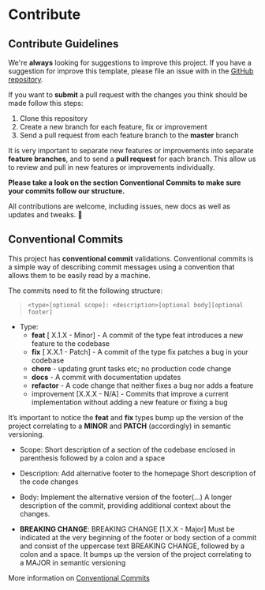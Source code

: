 # Contribute

## Contribute Guidelines

We're **always** looking for suggestions to improve this project. If you have a suggestion for improve this template, please file an issue with in the [GitHub repository](https://github.com/Pixelmatters/pixel-gatsby/issues).

If you want to **submit** a pull request with the changes you think should be made follow this steps:

1. Clone this repository
2. Create a new branch for each feature, fix or improvement
3. Send a pull request from each feature branch to the **master** branch

It is very important to separate new features or improvements into separate **feature branches**, and to send a **pull request** for each branch. This allow us to review and pull in new features or improvements individually.

**Please take a look on the section Conventional Commits to make sure your commits follow our structure.**

All contributions are welcome, including issues, new docs as well as updates and tweaks. 👾

## Conventional Commits

This project has **conventional commit** validations. Conventional commits is a simple way of describing commit messages using a convention that allows them to be easily read by a machine.

The commits need to fit the following structure:

> `<type>[optional scope]: <description>[optional body][optional footer]`

- Type:
  - **feat** [ X.1.X - Minor] - A commit of the type feat introduces a new feature to the codebase
  - **fix** [ X.X.1 - Patch] - A commit of the type fix patches a bug in your codebase
  - **chore** - updating grunt tasks etc; no production code change
  - **docs** - A commit with documentation updates
  - **refactor** - A code change that neither fixes a bug nor adds a feature
  - improvement [X.X.X - N/A] - Commits that improve a current implementation without adding a new feature or fixing a bug

It’s important to notice the **feat** and **fix** types bump up the version of the project correlating to a **MINOR** and **PATCH** (accordingly) in semantic versioning.

- Scope: Short description of a section of the codebase enclosed in parenthesis followed by a colon and a space

- Description: Add alternative footer to the homepage
Short description of the code changes

- Body: Implement the alternative version of the footer(…)
A longer description of the commit, providing additional context about the changes.

- **BREAKING CHANGE**: BREAKING CHANGE [1.X.X - Major]
Must be indicated at the very beginning of the footer or body section of a commit and consist of the uppercase text BREAKING CHANGE, followed by a colon and a space.
It bumps up the version of the project correlating to a MAJOR in semantic versioning

More information on [Conventional Commits](https://www.conventionalcommits.org/en/v1.0.0/)
